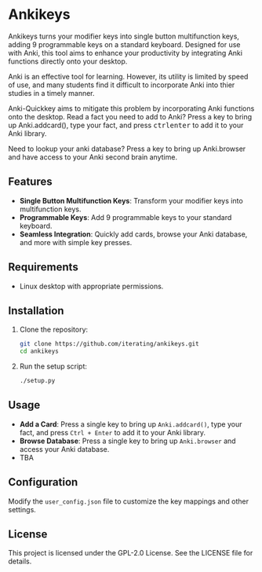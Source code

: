 # Ankikeys

Ankikeys turns your modifier keys into single button multifunction keys, adding 9 programmable keys on a standard keyboard. Designed for use with Anki, this tool aims to enhance your productivity by integrating Anki functions directly onto your desktop.

Anki is an effective tool for learning. However, its utility is limited by speed of use, and many students find it difficult to incorporate Anki into thier studies in a timely manner. 

Anki-Quickkey aims to mitigate this problem by incorporating Anki functions onto the desktop.
Read a fact you need to add to Anki? Press a key to bring up Anki.addcard(), type your fact, and press <kbd>ctrl</kbd><kbd>enter</kbd> to add it to your Anki library. 

Need to lookup your anki database? Press a key to bring up Anki.browser and have access to your Anki second brain anytime. 

## Features

- **Single Button Multifunction Keys**: Transform your modifier keys into multifunction keys.
- **Programmable Keys**: Add 9 programmable keys to your standard keyboard.
- **Seamless Integration**: Quickly add cards, browse your Anki database, and more with simple key presses.

## Requirements

- Linux desktop with appropriate permissions.

## Installation

1. Clone the repository:
    ```bash
    git clone https://github.com/iterating/ankikeys.git
    cd ankikeys
    ```

2. Run the setup script:
    ```bash
    ./setup.py
    ```

## Usage

- **Add a Card**: Press a single key to bring up `Anki.addcard()`, type your fact, and press `Ctrl + Enter` to add it to your Anki library.
- **Browse Database**: Press a single key to bring up `Anki.browser` and access your Anki database.
- TBA

## Configuration

Modify the `user_config.json` file to customize the key mappings and other settings.

## License

This project is licensed under the GPL-2.0 License. See the LICENSE file for details.


